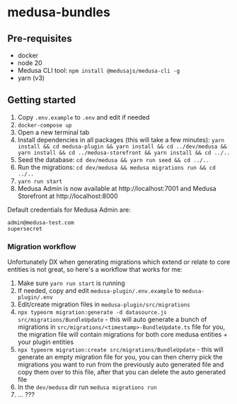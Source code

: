 # medusa-bundles

## Pre-requisites

- docker
- node 20
- Medusa CLI tool: `npm install @medusajs/medusa-cli -g`
- yarn (v3)

## Getting started

1. Copy `.env.example` to `.env` and edit if needed
2. `docker-compose up`
3. Open a new terminal tab
4. Install dependencies in all packages (this will take a few minutes): `yarn install && cd medusa-plugin && yarn install && cd ../dev/medusa && yarn install && cd ../medusa-storefront && yarn install && cd ../..`
5. Seed the database: `cd dev/medusa && yarn run seed && cd ../..`
6. Run the migrations: `cd dev/medusa && medusa migrations run && cd ../..`
7. `yarn run start`
8. Medusa Admin is now available at http://localhost:7001 and Medusa Storefront at http://localhost:8000

Default credentials for Medusa Admin are:

```
admin@medusa-test.com
supersecret
```

### Migration workflow

Unfortunately DX when generating migrations which extend or relate to core entities is not great, so here's a workflow that works for me:

1. Make sure `yarn run start` is running
2. If needed, copy and edit `medusa-plugin/.env.example` to `medusa-plugin/.env`
3. Edit/create migration files in `medusa-plugin/src/migrations`
4. `npx typeorm migration:generate -d datasource.js src/migrations/BundleUpdate` - this will auto generate a bunch of migrations in `src/migrations/<timestamp>-BundleUpdate.ts` file for you, the migration file will contain migrations for both core medusa entities + your plugin entities
5. `npx typeorm migration:create src/migrations/BundleUpdate` - this will generate an empty migration file for you, you can then cherry pick the migrations you want to run from the previously auto generated file and copy them over to this file, after that you can delete the auto generated file
6. In the `dev/medusa` dir run `medusa migrations run`
7. ... ???

<!-- 1. `docker-compose up`
2. Open a new terminal tab
3. `yarn install`
5. `yarn workspace medusa-plugin-bundles run watch`
6. Open a new terminal tab
8. `yarn workspace medusa run seed`
9. `yarn workspace medusa run start`
10. Open a new terminal tab
11. `yarn workspace medusa-storefront run start` -->

<!-- 3. `yarn run watch`
4. In a new terminal tab run `cd dev/medusa`
6. `medusa develop`
7. In a new terminal tab run `cd dev/medusa-storefront`
8. `npm run dev` -->
